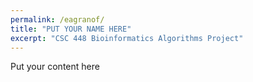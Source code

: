 ```yaml
---
permalink: /eagranof/
title: "PUT YOUR NAME HERE"
excerpt: "CSC 448 Bioinformatics Algorithms Project"
---
```


Put your content here
